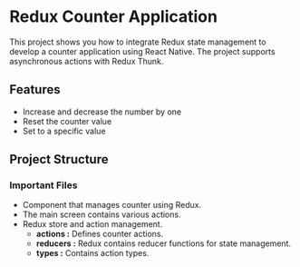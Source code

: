 # Redux Counter Application

This project shows you how to integrate Redux state management to develop a counter application using React Native. The project supports asynchronous actions with Redux Thunk.

## Features

- Increase and decrease the number by one
- Reset the counter value
- Set to a specific value

## Project Structure

### Important Files

- Component that manages counter using Redux.
- The main screen contains various actions.
- Redux store and action management.
  - **actions :** Defines counter actions.
  - **reducers :** Redux contains reducer functions for state management.
  - **types :** Contains action types.
